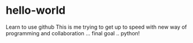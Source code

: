 # hello-world
Learn to use github
This is me trying to get up to speed with new way of programming and collaboration ... final goal .. python!
